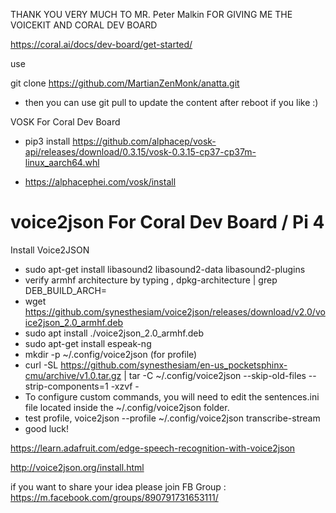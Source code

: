 
THANK YOU VERY MUCH TO MR. Peter Malkin FOR GIVING ME THE VOICEKIT AND CORAL DEV BOARD


https://coral.ai/docs/dev-board/get-started/


use

git clone https://github.com/MartianZenMonk/anatta.git

- then you can use git pull to update the content after reboot if you like :)


VOSK For Coral Dev Board

- pip3 install https://github.com/alphacep/vosk-api/releases/download/0.3.15/vosk-0.3.15-cp37-cp37m-linux_aarch64.whl

- https://alphacephei.com/vosk/install


# voice2json For Coral Dev Board / Pi 4

Install Voice2JSON
- sudo apt-get install libasound2 libasound2-data libasound2-plugins
- verify armhf architecture by typing , dpkg-architecture | grep DEB_BUILD_ARCH=
- wget https://github.com/synesthesiam/voice2json/releases/download/v2.0/voice2json_2.0_armhf.deb
- sudo apt install ./voice2json_2.0_armhf.deb
- sudo apt-get install espeak-ng
- mkdir -p ~/.config/voice2json (for profile)
- curl -SL https://github.com/synesthesiam/en-us_pocketsphinx-cmu/archive/v1.0.tar.gz | tar -C ~/.config/voice2json --skip-old-files --strip-components=1 -xzvf -
- To configure custom commands, you will need to edit the sentences.ini file located inside the ~/.config/voice2json folder.
- test profile, voice2json --profile ~/.config/voice2json transcribe-stream
- good luck!


https://learn.adafruit.com/edge-speech-recognition-with-voice2json


http://voice2json.org/install.html



if you want to share your idea please join FB Group : https://m.facebook.com/groups/890791731653111/



